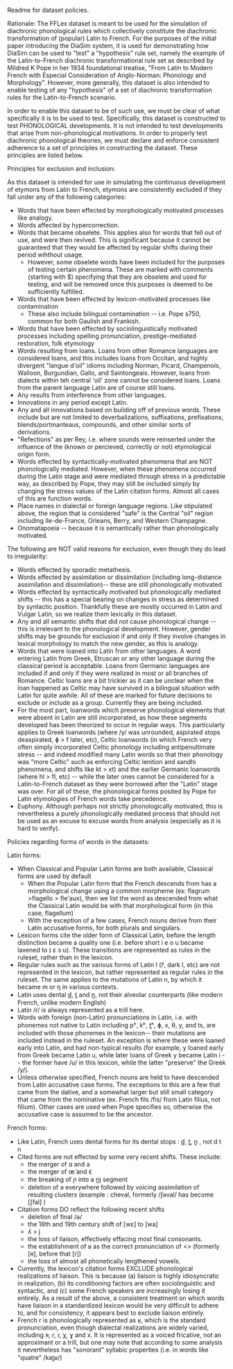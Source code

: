 Readme for dataset policies. 


Rationale: 
The FFLex dataset is meant to be used for the simulation of diachronic phonological rules 
which collectively constitute the diachronic transformation of (popular) Latin to French. For the purposes of the
initial paper introducing the DiaSim system, it is used for demonstrating how DiaSim can be used to "test" a "hypothesis"
rule set, namely the example of the Latin-to-French diachronic transformational rule set as described by Mildred K Pope
in her 1934 foundational treatise, "From Latin to Modern French with Especial Consideration of Anglo-Norman: Phonology
and Morphology". However, more generally, this dataset is also intended to enable testing of any "hypothesis" of a set
of diachronic transformation rules for the Latin-to-French scenario. 

In order to enable this dataset to be of such use, we must be clear of what specifically it is to be used to test. 
Specifically, this dataset is constructed to test PHONOLOGICAL developments. It is not intended to test developments that
arise from non-phonological motivations. In order to properly test diachronic phonological theories, we must declare
and enforce consistent adherence to a set of principles in constructing the dataset. These principles are listed below. 

Principles for exclusion and inclusion: 

As this dataset is intended for use in simulating the continuous development of etymons from Latin to French, etymons 
are consistently excluded if they fall under any of the following categories:
* Words that have been effected by morphologically motivated processes like analogy.
* Words affected by hypercorrection. 
* Words that became obselete. This applies also for words that fell out of use, and were then revived. This is 
	significant because it cannot be guaranteed that they would be affected by regular shifts during their period 
	wihthout usage. 
	* However, some obselete words have been included for the purposes of testing certain phenomena. These are marked
		with comments (starting with $) specifying that they are obselete and used for testing, and will be removed 
		once this purposes is deemed to be sufficiently fulfilled. 
* Words that have been effected by lexicon-motivated processes like contamination
	* These also include bilingual contamination -- i.e. Pope s750, common for both Gaulish and Frankish.
* Words that have been effected by sociolinguistically motivated processes including spelling pronunciation, prestige-mediated 
 restoration, folk etymology
* Words resulting from loans. Loans from other Romance languages are considered loans, and this includes loans from 
	Occitan, and highly divergent "langue d'oil" idioms including Norman, Picard, Champenois, Walloon, Burgundian, Gallo, 
	and Saintongeais. However, loans from dialects within teh central 'oil' zone cannot be considered loans. Loans from
	the parent language Latin are of course still loans. 
* Any results from interference from other languages. 
* Innovations in any period except Latin. 
* Any and all innovations based on building off of previous words. These include but are not limited to deverbalizations,
	suffixations, prefixations, blends/portmanteaus, compounds, and other similar sorts of derivations. 
* "Refections" as per Rey, i.e. where sounds were reinserted under the influence of the (known or percieved, correctly or not) etymological origin form. 
* Words effected by syntactically-motivated phenomena that are NOT phonologically mediated. However, when these phenomena
	occurred during the Latin stage and were mediated through stress in a predictable way, as described by Pope, they 
	may still be included simply by changing the stress values of the Latin citation forms. Almost all cases of this
	are function words. 
* Place names in dialectal or foreign language regions. Like stipulated above, the region that is considered "safe" is 
	the Central "oil" region including Ile-de-France, Orleans, Berry, and Western Champagne. 
* Onomatapoeia -- because it is semantically rather than phonologically motivated. 

The following are NOT valid reasons for exclusion, even though they do lead to irregularity: 
* Words effected by sporadic metathesis. 
* Words effected by assimilation or dissimilation (including long-distance assimilation and dissimilation)-- these are 
	still phonologically motivated 
* Words effected by syntactically motivated but phonologically mediated shifts -- this has a special bearing on changes
	in stress as determined by syntactic position. Thankfully these are mostly occurred in Latin and Vulgar Latin, so we 
	realize them lexically in this dataset. 
* Any and all semantic shifts that did not cause phonological change -- this is irrelevant to the phonological 
	development. However, gender shifts may be grounds for exclusion if and only if they involve changes in 
	lexical morphology to match the new gender, as this is analogy.
* Words that were loaned into Latin from other languages. A word entering Latin from Greek, Etruscan or any other language 
	during the classical period is acceptable. Loans from Germanic languages are included if and only if they were realized
	in most or all branches of Romance. Celtic loans are a bit trickier as it can be unclear when the loan happened as 
	Celtic may have survived in a bilingual situation with Latin for quite awhile. All of these are marked for future
	decisions to exclude or include as a group. Currently they are being included. 
 * For the most part, loanwords which preserve phonological elements that were absent in Latin are still incorporated, 
 	as how these segments developed has been theorized to occur in regular ways. This particularly applies to Greek 
 	loanwords (where /y/ was unrounded, aspirated stops deaspirated, ɸ > f later, etc), Celtic loanwords (in which French 
 	very often simply incorporated Celtic phonology including antipenultimate stress -- and indeed modified many 
 	Latin words so that their phonology was "more Celtic" such as enforcing Celtic lenition and sandhi phenomena, and shifts like kt > xt) and 
 	the earlier Germanic loanwords (where hl > fl, etc) -- while the later ones cannot be considered for a 
 	Latin-to-French dataset as they were borrowed after the "Latin" stage was over. For all of these, the 
 	phonological forms posited by Pope for Latin etymologies of French words take precedence. 
 * Euphony. Although perhaps not strictly phonologically motivated, this is nevertheless a purely phonologically mediated process that
 	should not be used as an excuse to excuse words from analysis (especially as it is hard to verify).
 
Policies regarding forms of words in the datasets:

Latin forms:
* When Classical and Popular Latin forms are both available, Classical forms are used by default
	* When the Popular Latin form that the French descends from has a morphological change using a common morpheme
		(ex: flagrum >flagello > fle'aux), then we list the word as descended from what the Classical Latin would be with that
		morphological form (in this case, flagellum)
	* With the exception of a few cases, French nouns derive from their Latin accusative forms, for both plurals and singulars. 
* Lexicon forms cite the older form of Classical Latin, before the length distinction became a quality one (i.e. before 
	short i e o u became laxened to ɪ ɛ ɔ ʊ). These transitions are represented as rules in the ruleset, rather than in 
	the lexicon. 
* Regular rules such as the various forms of Latin l (lʲ, dark l, etc) are not represented in the lexicon, but rather 
	represented as regular rules in the ruleset. The same applies to the mutations of Latin n, by which it became m or 
	ŋ in various contexts. 
* Latin uses dental d̪, t̪ and n̪, not their alveolar counterparts (like modern French, unlike modern English)
* Latin /r/ is always represented as a trill here. 
* Words with foreign (non-Latin) pronunciations in Latin, i.e. with phonemes not native to Latin including pʰ, kʰ, t̪ʰ,
	ɸ, x, θ, y, and ts, are included with those phonemes in the lexicon-- their mutations are included instead in the ruleset.
	An exception is where these were loaned early into Latin, and had non-typical results (for example, y loaned early from
	Greek became Latin u, while later loans of Greek y became Latin i -- the former have /u/ in this lexicon, while the 
	latter "preserve" the Greek /y/).  
* Unless otherwise specified, French nouns are held to have descended from Latin accusative case forms. The exceptions to
	this are a few that came from the dative, and a somewhat larger but still small category that came from the nominative
	(ex. French fils /fis/ from Latin filius, not filium). Other cases are used when Pope specifies so, otherwise the 
	accusative case is assumed to be the ancestor. 

French forms:
* Like Latin, French uses dental forms for its dental stops : d̪, t̪, n̪ , not d t n
* Cited forms are not effected by some very recent shifts. These include: 
	* the merger of ɑ and a
	* the merger of œ̃ and ɛ̃
	* the breaking of ɲ into a n̪j segment 
	* deletion of ə everywhere followed by voicing assimilation of resulting clusters (example : cheval,
	 	formerly /ʃəval/ has become [ʃfal] )
* Citation forms DO reflect the following recent shifts 
	* deletion of final /ə/ 
	* the 18th and 19th century shift of [wɛ] to [wa]
	* ʎ > j 
	* the loss of liaison, effectively effacing most final consonants. 
	* the establishment of ʁ as the correct pronunciation of <<r>> (formerly [ʀ], before that [r]) 
	* the loss of almost all phonetically lengthened vowels. 
* Currently, the lexicon's citation forms EXCLUDE phonological realizations of liaison. This is because (a) 
	liaison is highly idiosyncratic in realization, (b) its conditioning factors are often sociolinguistic and syntactic,
	and (c) some French speakers are increasingly losing it entirely. As a result of the above, a consistent treatment
	on which words have liaison in a standardized lexicon would be very difficult to adhere to, and for consistency,
	it appears best to exclude liaison entirely. 
* French r is phonologically represented as ʁ, which is the standard pronunciation, even though dialectal realizations 
	are widely varied, including ʀ, r, ɾ, χ, ɣ and x. It is represented as a voiced fricative, not an approximant or a trill,
	but one may note that according to some analysis it nevertheless has "sonorant" syllabic properties (i.e. in words
	like "quatre" /kat̪ʁ/) 

